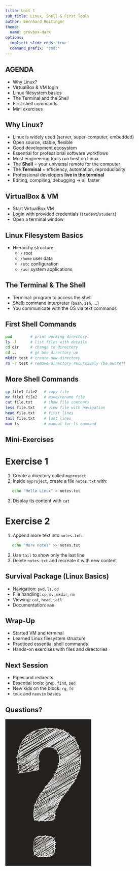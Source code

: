 ```yaml
---
title: Unit 1
sub_title: Linux, Shell & First Tools
author: Bernhard Reitinger
theme:
  name: gruvbox-dark
options:
  implicit_slide_ends: true
  command_prefix: "cmd:"
---
```



AGENDA
---

- Why Linux?
- VirtualBox & VM login
- Linux filesystem basics
- The Terminal and the Shell
- First shell commands
- Mini exercises

Why Linux?
---

<!-- incremental_lists: true -->

- Linux is widely used (server, super-computer, embedded)
- Open source, stable, flexible
- Good development ecosystem
- Essential for professional software workflows
- Most engineering tools run best on Linux
- The **Shell** = your universal remote for the computer
- The **Terminal** = efficiency, automation, reproducibility
- Professional developers **live in the terminal**
- Editing, compiling, debugging → all faster

VirtualBox & VM
---

- Start VirtualBox VM
- Login with provided credentials (`student`/`student`)
- Open a terminal window

Linux Filesystem Basics
---

- Hierarchy structure:
  - `/` root
  - `/home` user data
  - `/etc` configuration
  - `/usr` system applications

The Terminal & The Shell
---

- Terminal: program to access the shell
- Shell: command interpreter (`bash`, `zsh`, ...)
- You communicate with the OS via text commands

First Shell Commands
---

```bash
pwd        # print working directory
ls -l      # list files with details
cd dir     # change to directory
cd ..      # go one directory up
mkdir test # create new directory
rm -r test # remove directory recursively (be aware!)
```

More Shell Commands
---

```bash
cp file1 file2   # copy file
mv file1 file2   # move/rename file
cat file.txt     # show file contents
less file.txt    # view file with navigation
head file.txt    # first lines
tail file.txt    # last lines
man ls           # manual for ls command
```

Mini-Exercises
---

# Exercise 1

1. Create a directory called `myproject`
2. Inside `myproject`, create a file `notes.txt` with:

```bash
   echo "Hello Linux" > notes.txt
```

3. Display its content with `cat`

<!-- pause -->

# Exercise 2

1. Append more text into `notes.txt`:

```bash
   echo "More notes" >> notes.txt
```

2. Use `tail` to show only the last line
3. Delete `notes.txt` and recreate it with new content

Survival Package (Linux Basics)
---

<!-- incremental_lists: true -->

- Navigation: `pwd`, `ls`, `cd`
- File handling: `cp`, `mv`, `mkdir`, `rm`
- Viewing: `cat`, `head`, `tail`
- Documentation: `man`

Wrap-Up
---

- Started VM and terminal
- Learned Linux filesystem structure
- Practiced essential shell commands
- Hands-on exercises with files and directories

Next Session
---

- Pipes and redirects
- Essential tools: `grep`, `find`, `sed`
- New kids on the block: `rg`, `fd`
- `tmux` and `neovim` basics

Questions?
---

![](question.jpg)
